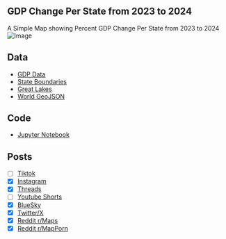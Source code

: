 ## GDP Change Per State from 2023 to 2024
A Simple Map showing Percent GDP Change Per State from 2023 to 2024
![Image](https://drive.google.com/uc?export=view&id=1WSBAeGObF9_-wtUcTISngV2LyBUAiJKD)

## Data
* [GDP Data](https://en.wikipedia.org/wiki/List_of_U.S._states_and_territories_by_GDP)
* [State Boundaries](https://www.census.gov/geographies/mapping-files/time-series/geo/carto-boundary-file.html)
* [Great Lakes](https://usicecenter.gov/Products/GreatLakesData)
* [World GeoJSON](https://public.opendatasoft.com/explore/dataset/world-administrative-boundaries/export/?flg=en-us)

## Code
* [Jupyter Notebook](FormatData.ipynb)

## Posts
- [ ] [Tiktok]()
- [x] [Instagram](https://www.instagram.com/p/DFx_LptyM_F/)
- [x] [Threads](https://www.threads.net/@vinemapper/post/DFx_MK3SfNf)
- [ ] [Youtube Shorts]()
- [x] [BlueSky](https://bsky.app/profile/vinemapper.bsky.social/post/3lhm6uhpf5k2d)
- [x] [Twitter/X](https://x.com/VineMapper/status/1887925963574395183)
- [x] [Reddit r/Maps](https://www.reddit.com/r/Maps/comments/1ik1f74/annual_gdp_change_at_current_prices_2023_to_2024/)
- [x] [Reddit r/MapPorn](https://www.reddit.com/r/MapPorn/comments/1ik1cx2/annual_gdp_change_at_current_prices_2023_to_2024/)

